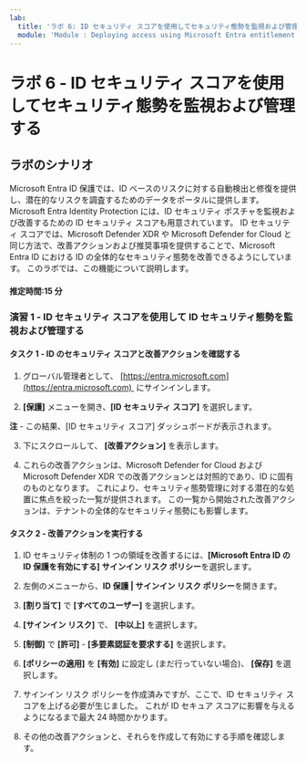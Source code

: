 ```yaml
---
lab:
  title: 'ラボ 6: ID セキュリティ スコアを使用してセキュリティ態勢を監視および管理する'
  module: 'Module : Deploying access using Microsoft Entra entitlement management'
---
```


# ラボ 6 - ID セキュリティ スコアを使用してセキュリティ態勢を監視および管理する

## ラボのシナリオ

Microsoft Entra ID 保護では、ID ベースのリスクに対する自動検出と修復を提供し、潜在的なリスクを調査するためのデータをポータルに提供します。 Microsoft Entra Identity Protection には、ID セキュリティ ポスチャを監視および改善するための ID セキュリティ スコアも用意されています。  ID セキュリティ スコアでは、Microsoft Defender XDR や Microsoft Defender for Cloud と同じ方法で、改善アクションおよび推奨事項を提供することで、Microsoft Entra ID における ID の全体的なセキュリティ態勢を改善できるようにしています。  このラボでは、この機能について説明します。 

#### 推定時間:15 分

### 演習 1 - ID セキュリティ スコアを使用して ID セキュリティ態勢を監視および管理する

#### タスク 1 - ID のセキュリティ スコアと改善アクションを確認する

1. グローバル管理者として、 [https://entra.microsoft.com](https://entra.microsoft.com)  にサインインします。

2. **[保護]** メニューを開き、**[ID セキュリティ スコア]** を選択します。

**注** - この結果、[ID セキュリティ スコア] ダッシュボードが表示されます。

3. 下にスクロールして、 **[改善アクション]** を表示します。

4. これらの改善アクションは、Microsoft Defender for Cloud および Microsoft Defender XDR での改善アクションとは対照的であり、ID に固有のものとなります。  これにより、セキュリティ態勢管理に対する潜在的な処置に焦点を絞った一覧が提供されます。  この一覧から開始された改善アクションは、テナントの全体的なセキュリティ態勢にも影響します。 

#### タスク 2 - 改善アクションを実行する

1. ID セキュリティ体制の 1 つの領域を改善するには、**[Microsoft Entra ID の ID 保護を有効にする] サインイン リスク ポリシー**を選択します。

3. 左側のメニューから、**ID 保護 | サインイン リスク ポリシー**を開きます。

4. **[割り当て]** で **[すべてのユーザー]** を選択します。

5. **[サインイン リスク]** で、 **[中以上]** を選択します。

6. **[制御]** で **[許可]**  -  **[多要素認証を要求する]** を選択します。

7. **[ポリシーの適用]** を **[有効]** に設定し (まだ行っていない場合)、 **[保存]** を選択します。

8. サインイン リスク ポリシーを作成済みですが、ここで、ID セキュリティ スコアを上げる必要が生じました。  これが ID セキュア スコアに影響を与えるようになるまで最大 24 時間かかります。

9. その他の改善アクションと、それらを作成して有効にする手順を確認します。
